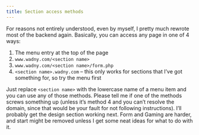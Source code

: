 ```yaml
---
title: Section access methods
---
```

For reasons not entirely understood, even by myself, I pretty much rewrote most of the backend again. Basically, you can access any page in one of 4 ways:

1. The menu entry at the top of the page
2. `www.wadny.com/<section name>`
3. `www.wadny.com/<section name>/form.php`
4. `<section name>.wadny.com` – this only works for sections that I’ve got something for, so try the menu first

Just replace `<section name>` with the lowercase name of a menu item and you can use any of those methods. Please tell me if one of the methods screws something up (unless it’s method 4 and you can’t resolve the domain, since that would be your fault for not following instructions). I’ll probably get the design section working next. Form and Gaming are harder, and start might be removed unless I get some neat ideas for what to do with it.